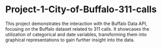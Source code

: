 # Project-1-City-of-Buffalo-311-calls

This project demonstrates the interaction with the Buffalo Data API, focusing on the Buffalo dataset related to 311 calls. It showcases the utilization of categorical and date variables, transforming them into graphical representations to gain further insight into the data.
